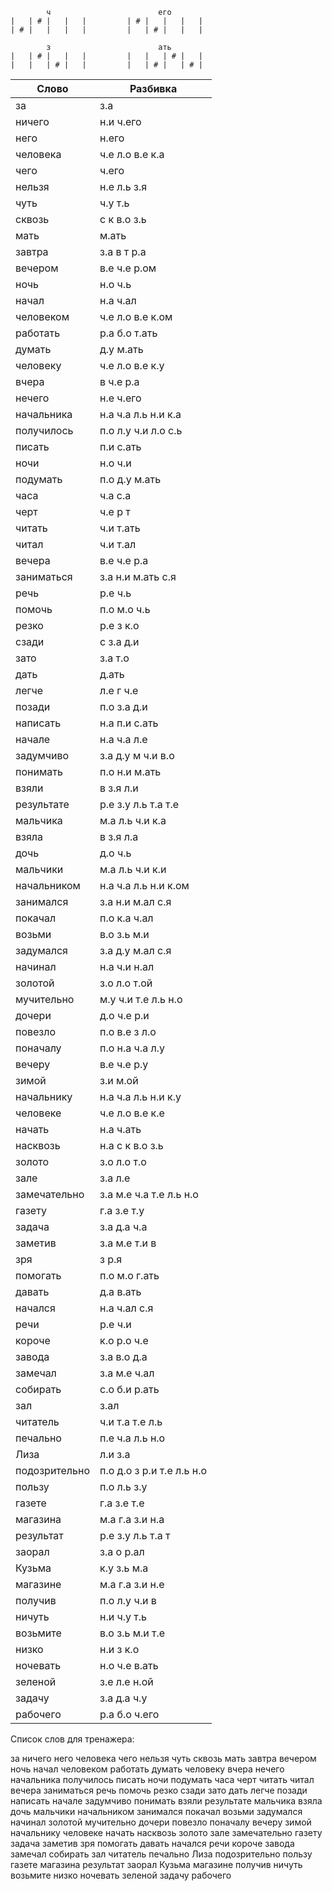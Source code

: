 
```
        ч                        его
|   | # |   |   |         | # |   |   |   |
| # |   |   |   |         |   | # |   |   |

        з                        ать
|   | # |   |   |         |   |   | # |   |
|   |   | # |   |         |   | # |   | # |

```

| Слово | Разбивка |
| --- | --- |
| за | з.а | 
| ничего | н.и ч.его | 
| него | н.его | 
| человека | ч.е л.о в.е к.а | 
| чего | ч.его | 
| нельзя | н.е л.ь з.я | 
| чуть | ч.у т.ь | 
| сквозь | с к в.о з.ь | 
| мать | м.ать | 
| завтра | з.а в т р.а | 
| вечером | в.е ч.е р.ом | 
| ночь | н.о ч.ь | 
| начал | н.а ч.ал | 
| человеком | ч.е л.о в.е к.ом | 
| работать | р.а б.о т.ать | 
| думать | д.у м.ать | 
| человеку | ч.е л.о в.е к.у | 
| вчера | в ч.е р.а | 
| нечего | н.е ч.его | 
| начальника | н.а ч.а л.ь н.и к.а | 
| получилось | п.о л.у ч.и л.о с.ь | 
| писать | п.и с.ать | 
| ночи | н.о ч.и | 
| подумать | п.о д.у м.ать | 
| часа | ч.а с.а | 
| черт | ч.е р т | 
| читать | ч.и т.ать | 
| читал | ч.и т.ал | 
| вечера | в.е ч.е р.а | 
| заниматься | з.а н.и м.ать с.я | 
| речь | р.е ч.ь | 
| помочь | п.о м.о ч.ь | 
| резко | р.е з к.о | 
| сзади | с з.а д.и | 
| зато | з.а т.о | 
| дать | д.ать | 
| легче | л.е г ч.е | 
| позади | п.о з.а д.и | 
| написать | н.а п.и с.ать | 
| начале | н.а ч.а л.е | 
| задумчиво | з.а д.у м ч.и в.о | 
| понимать | п.о н.и м.ать | 
| взяли | в з.я л.и | 
| результате | р.е з.у л.ь т.а т.е | 
| мальчика | м.а л.ь ч.и к.а | 
| взяла | в з.я л.а | 
| дочь | д.о ч.ь | 
| мальчики | м.а л.ь ч.и к.и | 
| начальником | н.а ч.а л.ь н.и к.ом | 
| занимался | з.а н.и м.ал с.я | 
| покачал | п.о к.а ч.ал | 
| возьми | в.о з.ь м.и | 
| задумался | з.а д.у м.ал с.я | 
| начинал | н.а ч.и н.ал | 
| золотой | з.о л.о т.ой | 
| мучительно | м.у ч.и т.е л.ь н.о | 
| дочери | д.о ч.е р.и | 
| повезло | п.о в.е з л.о | 
| поначалу | п.о н.а ч.а л.у | 
| вечеру | в.е ч.е р.у | 
| зимой | з.и м.ой | 
| начальнику | н.а ч.а л.ь н.и к.у | 
| человеке | ч.е л.о в.е к.е | 
| начать | н.а ч.ать | 
| насквозь | н.а с к в.о з.ь | 
| золото | з.о л.о т.о | 
| зале | з.а л.е | 
| замечательно | з.а м.е ч.а т.е л.ь н.о | 
| газету | г.а з.е т.у | 
| задача | з.а д.а ч.а | 
| заметив | з.а м.е т.и в | 
| зря | з р.я | 
| помогать | п.о м.о г.ать | 
| давать | д.а в.ать | 
| начался | н.а ч.ал с.я | 
| речи | р.е ч.и | 
| короче | к.о р.о ч.е | 
| завода | з.а в.о д.а | 
| замечал | з.а м.е ч.ал | 
| собирать | с.о б.и р.ать | 
| зал | з.ал | 
| читатель | ч.и т.а т.е л.ь | 
| печально | п.е ч.а л.ь н.о | 
| Лиза | л.и з.а | 
| подозрительно | п.о д.о з р.и т.е л.ь н.о | 
| пользу | п.о л.ь з.у | 
| газете | г.а з.е т.е | 
| магазина | м.а г.а з.и н.а | 
| результат | р.е з.у л.ь т.а т | 
| заорал | з.а о р.ал | 
| Кузьма | к.у з.ь м.а | 
| магазине | м.а г.а з.и н.е | 
| получив | п.о л.у ч.и в | 
| ничуть | н.и ч.у т.ь | 
| возьмите | в.о з.ь м.и т.е | 
| низко | н.и з к.о | 
| ночевать | н.о ч.е в.ать | 
| зеленой | з.е л.е н.ой | 
| задачу | з.а д.а ч.у | 
| рабочего | р.а б.о ч.его | 

Список слов для тренажера:

за ничего него человека чего нельзя чуть сквозь мать завтра вечером ночь начал человеком работать думать человеку вчера нечего начальника получилось писать ночи подумать часа черт читать читал вечера заниматься речь помочь резко сзади зато дать легче позади написать начале задумчиво понимать взяли результате мальчика взяла дочь мальчики начальником занимался покачал возьми задумался начинал золотой мучительно дочери повезло поначалу вечеру зимой начальнику человеке начать насквозь золото зале замечательно газету задача заметив зря помогать давать начался речи короче завода замечал собирать зал читатель печально Лиза подозрительно пользу газете магазина результат заорал Кузьма магазине получив ничуть возьмите низко ночевать зеленой задачу рабочего
